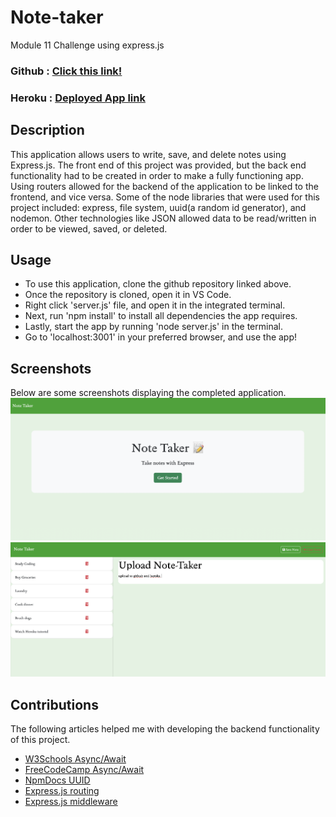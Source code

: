 # Note-taker 
Module 11 Challenge using express.js 

### Github : [Click this link!](github.com/sandyvzqz/note-taker)
### Heroku : [Deployed App link](https://note-taker-expressjs-app-f8c7b6cab7b8.herokuapp.com/)

## Description 
This application allows users to write, save, and delete notes using Express.js. The front end of this project was provided, but the back end functionality had to be created in order to make a fully functioning app. Using routers allowed for the backend of the application to be linked to the frontend, and vice versa. Some of the node libraries that were used for this project included: express, file system, uuid(a random id generator), and nodemon. Other technologies like JSON allowed data to be read/written in order to be viewed, saved, or deleted. 

## Usage
- To use this application, clone the github repository linked above. 
- Once the repository is cloned, open it in VS Code.
- Right click 'server.js' file, and open it in the integrated terminal.
- Next, run 'npm install' to install all dependencies the app requires.
- Lastly, start the app by running 'node server.js' in the terminal.
- Go to 'localhost:3001' in your preferred browser, and use the app!

## Screenshots
Below are some screenshots displaying the completed application.
![Home page screenshot](images/homeScreenshot.png)
![Notes page screenshot](images/notesScreenshot.png)

## Contributions
The following articles helped me with developing the backend functionality of this project. 
- [W3Schools Async/Await](https://www.w3schools.com/js/js_async.asp)
- [FreeCodeCamp Async/Await](https://www.freecodecamp.org/news/javascript-async-await/)
- [NpmDocs UUID](https://www.npmjs.com/package/uuid)
- [Express.js routing](https://expressjs.com/en/guide/routing.html)
- [Express.js middleware](https://expressjs.com/en/guide/using-middleware.html)



